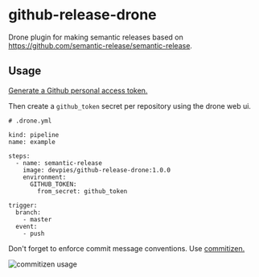 # github-release-drone

Drone plugin for making semantic releases based on https://github.com/semantic-release/semantic-release.

## Usage

[Generate a Github personal access token.](https://help.github.com/en/articles/creating-a-personal-access-token-for-the-command-line)

Then create a `github_token` secret per repository using the drone web ui.

```
# .drone.yml

kind: pipeline
name: example

steps:
  - name: semantic-release
    image: devpies/github-release-drone:1.0.0
    environment:
      GITHUB_TOKEN:
        from_secret: github_token

trigger:
  branch:
    - master
  event:
    - push
```

Don't forget to enforce commit message conventions. Use [commitizen.](https://github.com/commitizen/cz-cli)

![commitizen usage](https://raw.githubusercontent.com/commitizen/cz-cli/master/meta/screenshots/add-commit.png)
